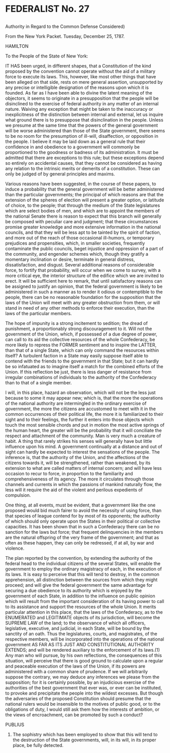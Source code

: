 # FEDERALIST No. 27
## 

Authority in Regard to the Common Defense Considered)

From the New York Packet. Tuesday, December 25, 1787.

HAMILTON

To the People of the State of New York:

IT HAS been urged, in different shapes, that a Constitution of the kind
proposed by the convention cannot operate without the aid of a military
force to execute its laws. This, however, like most other things
that have been alleged on that side, rests on mere general assertion,
unsupported by any precise or intelligible designation of the reasons
upon which it is founded. As far as I have been able to divine
the latent meaning of the objectors, it seems to originate in a
presupposition that the people will be disinclined to the exercise
of federal authority in any matter of an internal nature. Waiving any
exception that might be taken to the inaccuracy or inexplicitness of the
distinction between internal and external, let us inquire what ground
there is to presuppose that disinclination in the people. Unless we
presume at the same time that the powers of the general government will
be worse administered than those of the State government, there seems to
be no room for the presumption of ill-will, disaffection, or opposition
in the people. I believe it may be laid down as a general rule that
their confidence in and obedience to a government will commonly be
proportioned to the goodness or badness of its administration. It must
be admitted that there are exceptions to this rule; but these exceptions
depend so entirely on accidental causes, that they cannot be considered
as having any relation to the intrinsic merits or demerits of a
constitution. These can only be judged of by general principles and
maxims.

Various reasons have been suggested, in the course of these papers,
to induce a probability that the general government will be better
administered than the particular governments; the principal of which
reasons are that the extension of the spheres of election will present
a greater option, or latitude of choice, to the people; that through
the medium of the State legislatures which are select bodies of men, and
which are to appoint the members of the national Senate there is reason
to expect that this branch will generally be composed with peculiar care
and judgment; that these circumstances promise greater knowledge and
more extensive information in the national councils, and that they will
be less apt to be tainted by the spirit of faction, and more out of
the reach of those occasional ill-humors, or temporary prejudices and
propensities, which, in smaller societies, frequently contaminate
the public councils, beget injustice and oppression of a part of the
community, and engender schemes which, though they gratify a momentary
inclination or desire, terminate in general distress, dissatisfaction,
and disgust. Several additional reasons of considerable force, to
fortify that probability, will occur when we come to survey, with a more
critical eye, the interior structure of the edifice which we are invited
to erect. It will be sufficient here to remark, that until satisfactory
reasons can be assigned to justify an opinion, that the federal
government is likely to be administered in such a manner as to render
it odious or contemptible to the people, there can be no reasonable
foundation for the supposition that the laws of the Union will meet with
any greater obstruction from them, or will stand in need of any other
methods to enforce their execution, than the laws of the particular
members.

The hope of impunity is a strong incitement to sedition; the dread of
punishment, a proportionably strong discouragement to it. Will not the
government of the Union, which, if possessed of a due degree of power,
can call to its aid the collective resources of the whole Confederacy,
be more likely to repress the FORMER sentiment and to inspire the
LATTER, than that of a single State, which can only command the
resources within itself? A turbulent faction in a State may easily
suppose itself able to contend with the friends to the government in
that State; but it can hardly be so infatuated as to imagine itself a
match for the combined efforts of the Union. If this reflection be
just, there is less danger of resistance from irregular combinations of
individuals to the authority of the Confederacy than to that of a single
member.

I will, in this place, hazard an observation, which will not be the
less just because to some it may appear new; which is, that the more the
operations of the national authority are intermingled in the ordinary
exercise of government, the more the citizens are accustomed to meet
with it in the common occurrences of their political life, the more it
is familiarized to their sight and to their feelings, the further it
enters into those objects which touch the most sensible chords and put
in motion the most active springs of the human heart, the greater will
be the probability that it will conciliate the respect and attachment of
the community. Man is very much a creature of habit. A thing that rarely
strikes his senses will generally have but little influence upon his
mind. A government continually at a distance and out of sight can hardly
be expected to interest the sensations of the people. The inference
is, that the authority of the Union, and the affections of the citizens
towards it, will be strengthened, rather than weakened, by its extension
to what are called matters of internal concern; and will have less
occasion to recur to force, in proportion to the familiarity and
comprehensiveness of its agency. The more it circulates through those
channels and currents in which the passions of mankind naturally flow,
the less will it require the aid of the violent and perilous expedients
of compulsion.

One thing, at all events, must be evident, that a government like the
one proposed would bid much fairer to avoid the necessity of using
force, than that species of league contend for by most of its opponents;
the authority of which should only operate upon the States in their
political or collective capacities. It has been shown that in such
a Confederacy there can be no sanction for the laws but force; that
frequent delinquencies in the members are the natural offspring of the
very frame of the government; and that as often as these happen, they
can only be redressed, if at all, by war and violence.

The plan reported by the convention, by extending the authority of the
federal head to the individual citizens of the several States, will
enable the government to employ the ordinary magistracy of each, in the
execution of its laws. It is easy to perceive that this will tend to
destroy, in the common apprehension, all distinction between the sources
from which they might proceed; and will give the federal government the
same advantage for securing a due obedience to its authority which is
enjoyed by the government of each State, in addition to the influence on
public opinion which will result from the important consideration of its
having power to call to its assistance and support the resources of the
whole Union. It merits particular attention in this place, that the laws
of the Confederacy, as to the ENUMERATED and LEGITIMATE objects of its
jurisdiction, will become the SUPREME LAW of the land; to the observance
of which all officers, legislative, executive, and judicial, in each
State, will be bound by the sanctity of an oath. Thus the legislatures,
courts, and magistrates, of the respective members, will be incorporated
into the operations of the national government AS FAR AS ITS JUST AND
CONSTITUTIONAL AUTHORITY EXTENDS; and will be rendered auxiliary to
the enforcement of its laws.(1) Any man who will pursue, by his own
reflections, the consequences of this situation, will perceive that
there is good ground to calculate upon a regular and peaceable execution
of the laws of the Union, if its powers are administered with a common
share of prudence. If we will arbitrarily suppose the contrary, we
may deduce any inferences we please from the supposition; for it is
certainly possible, by an injudicious exercise of the authorities of the
best government that ever was, or ever can be instituted, to provoke
and precipitate the people into the wildest excesses. But though
the adversaries of the proposed Constitution should presume that the
national rulers would be insensible to the motives of public good, or
to the obligations of duty, I would still ask them how the interests
of ambition, or the views of encroachment, can be promoted by such a
conduct?

PUBLIUS

1. The sophistry which has been employed to show that this will tend
to the destruction of the State governments, will, in its will, in its
proper place, be fully detected.




